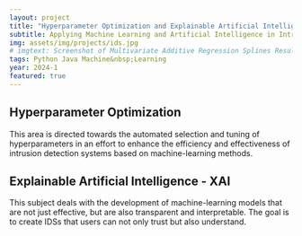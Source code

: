```yaml
---
layout: project
title: "Hyperparameter Optimization and Explainable Artificial Intelligence"
subtitle: Applying Machine Learning and Artificial Intelligence in Intrusion Detection Systems
img: assets/img/projects/ids.jpg
# imgtext: Screenshot of Multivariate Additive Regression Splines Result
tags: Python Java Machine&nbsp;Learning
year: 2024-1
featured: true
---
```



## Hyperparameter Optimization 
This area is directed towards the automated selection and tuning of hyperparameters in an effort to enhance the efficiency and effectiveness of intrusion detection systems based on machine-learning methods.

## Explainable Artificial Intelligence - XAI 
This subject deals with the development of machine-learning models that are not just effective, but are also transparent and interpretable. The goal is to create IDSs that users can not only trust but also understand.